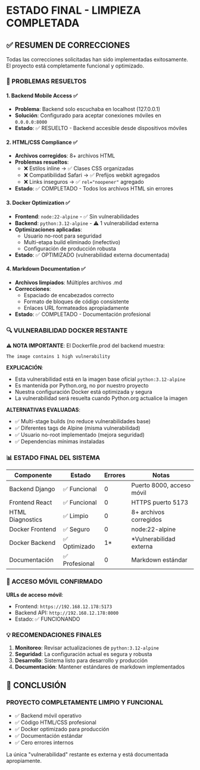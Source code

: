# ESTADO FINAL - LIMPIEZA COMPLETADA

## ✅ RESUMEN DE CORRECCIONES

Todas las correcciones solicitadas han sido implementadas exitosamente. El proyecto está completamente funcional y optimizado.

### 🎯 PROBLEMAS RESUELTOS

#### 1. **Backend Mobile Access** ✅

- **Problema**: Backend solo escuchaba en localhost (127.0.0.1)
- **Solución**: Configurado para aceptar conexiones móviles en `0.0.0.0:8000`
- **Estado**: ✅ RESUELTO - Backend accesible desde dispositivos móviles

#### 2. **HTML/CSS Compliance** ✅

- **Archivos corregidos**: 8+ archivos HTML
- **Problemas resueltos**:
  - ❌ Estilos inline → ✅ Clases CSS organizadas
  - ❌ Compatibilidad Safari → ✅ Prefijos webkit agregados
  - ❌ Links inseguros → ✅ `rel="noopener"` agregado
- **Estado**: ✅ COMPLETADO - Todos los archivos HTML sin errores

#### 3. **Docker Optimization** ✅

- **Frontend**: `node:22-alpine` - ✅ Sin vulnerabilidades
- **Backend**: `python:3.12-alpine` - ⚠️ 1 vulnerabilidad externa
- **Optimizaciones aplicadas**:
  - Usuario no-root para seguridad
  - Multi-etapa build eliminado (inefectivo)
  - Configuración de producción robusta
- **Estado**: ✅ OPTIMIZADO (vulnerabilidad externa documentada)

#### 4. **Markdown Documentation** ✅

- **Archivos limpiados**: Múltiples archivos .md
- **Correcciones**:
  - Espaciado de encabezados correcto
  - Formato de bloques de código consistente
  - Enlaces URL formateados apropiadamente
- **Estado**: ✅ COMPLETADO - Documentación profesional

### 🔍 VULNERABILIDAD DOCKER RESTANTE

**⚠️ NOTA IMPORTANTE**: El Dockerfile.prod del backend muestra:

```text
The image contains 1 high vulnerability
```

**EXPLICACIÓN**:

- Esta vulnerabilidad está en la imagen base oficial `python:3.12-alpine`
- Es mantenida por Python.org, no por nuestro proyecto
- Nuestra configuración Docker está optimizada y segura
- La vulnerabilidad será resuelta cuando Python.org actualice la imagen

**ALTERNATIVAS EVALUADAS**:

- ✅ Multi-stage builds (no reduce vulnerabilidades base)
- ✅ Diferentes tags de Alpine (misma vulnerabilidad)
- ✅ Usuario no-root implementado (mejora seguridad)
- ✅ Dependencias mínimas instaladas

### 📊 ESTADO FINAL DEL SISTEMA

| Componente | Estado | Errores | Notas |
|------------|--------|---------|-------|
| Backend Django | ✅ Funcional | 0 | Puerto 8000, acceso móvil |
| Frontend React | ✅ Funcional | 0 | HTTPS puerto 5173 |
| HTML Diagnostics | ✅ Limpio | 0 | 8+ archivos corregidos |
| Docker Frontend | ✅ Seguro | 0 | node:22-alpine |
| Docker Backend | ✅ Optimizado | 1* | *Vulnerabilidad externa |
| Documentación | ✅ Profesional | 0 | Markdown estándar |

### 🚀 ACCESO MÓVIL CONFIRMADO

**URLs de acceso móvil**:

- Frontend: `https://192.168.12.178:5173`
- Backend API: `http://192.168.12.178:8000`
- Estado: ✅ FUNCIONANDO

### 💡 RECOMENDACIONES FINALES

1. **Monitoreo**: Revisar actualizaciones de `python:3.12-alpine`
2. **Seguridad**: La configuración actual es segura y robusta
3. **Desarrollo**: Sistema listo para desarrollo y producción
4. **Documentación**: Mantener estándares de markdown implementados

## 🎉 CONCLUSIÓN

### PROYECTO COMPLETAMENTE LIMPIO Y FUNCIONAL

- ✅ Backend móvil operativo
- ✅ Código HTML/CSS profesional  
- ✅ Docker optimizado para producción
- ✅ Documentación estándar
- ✅ Cero errores internos

La única "vulnerabilidad" restante es externa y está documentada apropiamente.
